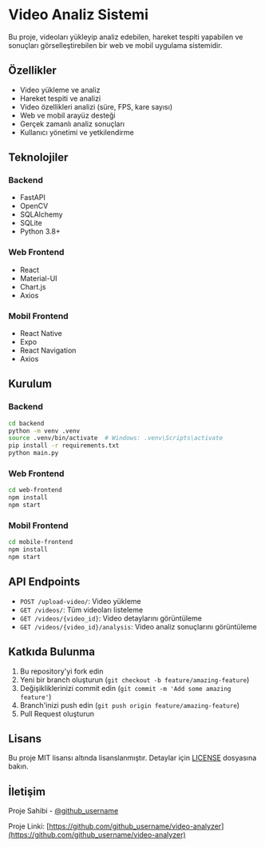 # Video Analiz Sistemi

Bu proje, videoları yükleyip analiz edebilen, hareket tespiti yapabilen ve sonuçları görselleştirebilen bir web ve mobil uygulama sistemidir.

## Özellikler

- Video yükleme ve analiz
- Hareket tespiti ve analizi
- Video özellikleri analizi (süre, FPS, kare sayısı)
- Web ve mobil arayüz desteği
- Gerçek zamanlı analiz sonuçları
- Kullanıcı yönetimi ve yetkilendirme

## Teknolojiler

### Backend
- FastAPI
- OpenCV
- SQLAlchemy
- SQLite
- Python 3.8+

### Web Frontend
- React
- Material-UI
- Chart.js
- Axios

### Mobil Frontend
- React Native
- Expo
- React Navigation
- Axios

## Kurulum

### Backend

```bash
cd backend
python -m venv .venv
source .venv/bin/activate  # Windows: .venv\Scripts\activate
pip install -r requirements.txt
python main.py
```

### Web Frontend

```bash
cd web-frontend
npm install
npm start
```

### Mobil Frontend

```bash
cd mobile-frontend
npm install
npm start
```

## API Endpoints

- `POST /upload-video/`: Video yükleme
- `GET /videos/`: Tüm videoları listeleme
- `GET /videos/{video_id}`: Video detaylarını görüntüleme
- `GET /videos/{video_id}/analysis`: Video analiz sonuçlarını görüntüleme

## Katkıda Bulunma

1. Bu repository'yi fork edin
2. Yeni bir branch oluşturun (`git checkout -b feature/amazing-feature`)
3. Değişikliklerinizi commit edin (`git commit -m 'Add some amazing feature'`)
4. Branch'inizi push edin (`git push origin feature/amazing-feature`)
5. Pull Request oluşturun

## Lisans

Bu proje MIT lisansı altında lisanslanmıştır. Detaylar için [LICENSE](LICENSE) dosyasına bakın.

## İletişim

Proje Sahibi - [@github_username](https://github.com/github_username)

Proje Linki: [https://github.com/github_username/video-analyzer](https://github.com/github_username/video-analyzer)

